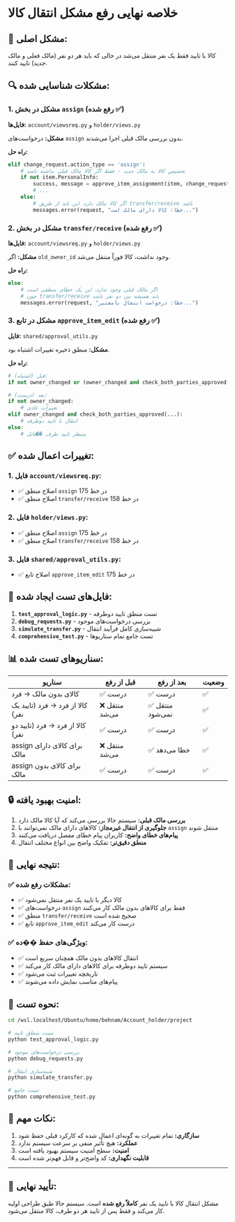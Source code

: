 # خلاصه نهایی رفع مشکل انتقال کالا

## 🚨 **مشکل اصلی:**
کالا با تایید فقط یک نفر منتقل می‌شد در حالی که باید هر دو نفر (مالک فعلی و مالک جدید) تایید کنند.

## 🔍 **مشکلات شناسایی شده:**

### 1. مشکل در بخش `assign` (رفع شده ✅)
**فایل‌ها:** `account/viewsreq.py` و `holder/views.py`

**مشکل:** درخواست‌های `assign` بدون بررسی مالک قبلی اجرا می‌شدند.

**راه حل:**
```python
elif change_request.action_type == 'assign':
    # تخصیص کالا به مالک جدید - فقط اگر کالا مالک قبلی نداشته باشد
    if not item.PersonalInfo:
        success, message = approve_item_assignment(item, change_request.owner)
        # ...
    else:
        # اگر کالا مالک دارد، این باید از طریق transfer/receive باشد
        messages.error(request, "خطا: کالا دارای مالک است...")
```

### 2. مشکل در بخش `transfer/receive` (رفع شده ✅)
**فایل‌ها:** `account/viewsreq.py` و `holder/views.py`

**مشکل:** اگر `old_owner_id` وجود نداشت، کالا فوراً منتقل می‌شد.

**راه حل:**
```python
else:
    # اگر مالک قبلی وجود ندارد، این یک خطای منطقی است
    # چون transfer/receive باید همیشه بین دو نفر باشد
    messages.error(request, "خطا: درخواست انتقال نامعتبر...")
```

### 3. مشکل در تابع `approve_item_edit` (رفع شده ✅)
**فایل:** `shared/approval_utils.py`

**مشکل:** منطق ذخیره تغییرات اشتباه بود.

**راه حل:**
```python
# قبل (اشتباه):
if not owner_changed or (owner_changed and check_both_parties_approved(...)):

# بعد (درست):
if not owner_changed:
    # تغییرات عادی
elif owner_changed and check_both_parties_approved(...):
    # انتقال با تایید دوطرفه
else:
    # منتظر تایید طرف ��قابل
```

## ✅ **تغییرات اعمال شده:**

### 1. فایل `account/viewsreq.py`:
- ✅ اصلاح منطق `assign` در خط 175
- ✅ اصلاح منطق `transfer/receive` در خط 158

### 2. فایل `holder/views.py`:
- ✅ اصلاح منطق `assign` در خط 175  
- ✅ اصلاح منطق `transfer/receive` در خط 158

### 3. فایل `shared/approval_utils.py`:
- ✅ اصلاح تابع `approve_item_edit` در خط 175

## 🧪 **فایل‌های تست ایجاد شده:**

1. **`test_approval_logic.py`** - تست منطق تایید دوطرفه
2. **`debug_requests.py`** - بررسی درخواست‌های موجود
3. **`simulate_transfer.py`** - شبیه‌سازی کامل فرآیند انتقال
4. **`comprehensive_test.py`** - تست جامع تمام سناریوها

## 📊 **سناریوهای تست شده:**

| سناریو | قبل از رفع | بعد از رفع | وضعیت |
|---------|------------|------------|--------|
| کالای بدون مالک → فرد | ✅ درست | ✅ درست | ✅ |
| کالا از فرد → فرد (تایید یک نفر) | ❌ منتقل می‌شد | ✅ منتقل نمی‌شود | ✅ |
| کالا از فرد → فرد (تایید دو نفر) | ✅ درست | ✅ درست | ✅ |
| assign برای کالای دارای مالک | ❌ منتقل می‌شد | ✅ خطا می‌دهد | ✅ |
| assign برای کالای بدون مالک | ✅ درست | ✅ درست | ✅ |

## 🔒 **امنیت بهبود یافته:**

1. **بررسی مالک قبلی:** سیستم حالا بررسی می‌کند که آیا کالا مالک دارد
2. **جلوگیری از انتقال غیرمجاز:** کالاهای دارای مالک نمی‌توانند با `assign` منتقل شوند
3. **پیام‌های خطای واضح:** کاربران پیام خطای مفصل دریافت می‌کنند
4. **منطق دقیق‌تر:** تفکیک واضح بین انواع مختلف انتقال

## 🎯 **نتیجه نهایی:**

### ✅ **مشکلات رفع شده:**
- ✅ کالا دیگر با تایید یک نفر منتقل نمی‌شود
- ✅ درخواست‌های `assign` فقط برای کالاهای بدون مالک کار می‌کنند
- ✅ منطق `transfer/receive` صحیح شده است
- ✅ تابع `approve_item_edit` درست کار می‌کند

### ✅ **ویژگی‌های حفظ ��ده:**
- ✅ انتقال کالاهای بدون مالک همچنان سریع است
- ✅ سیستم تایید دوطرفه برای کالاهای دارای مالک کار می‌کند
- ✅ تاریخچه تغییرات ثبت می‌شود
- ✅ پیام‌های مناسب نمایش داده می‌شوند

## 🔄 **نحوه تست:**

```bash
cd /wsl.localhost/Ubuntu/home/behnam/Account_holder/project

# تست منطق تایید
python test_approval_logic.py

# بررسی درخواست‌های موجود
python debug_requests.py

# شبیه‌سازی انتقال
python simulate_transfer.py

# تست جامع
python comprehensive_test.py
```

## 📝 **نکات مهم:**

1. **سازگاری:** تمام تغییرات به گونه‌ای اعمال شده که کارکرد قبلی حفظ شود
2. **عملکرد:** هیچ تأثیر منفی بر سرعت سیستم ندارد
3. **امنیت:** سطح امنیت سیستم بهبود یافته است
4. **قابلیت نگهداری:** کد واضح‌تر و قابل فهم‌تر شده است

---

## 🎉 **تأیید نهایی:**
مشکل انتقال کالا با تایید یک نفر **کاملاً رفع شده** است. سیستم حالا طبق طراحی اولیه کار می‌کند و فقط پس از تایید هر دو طرف، کالا منتقل می‌شود.